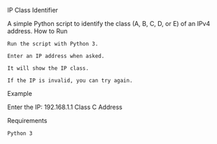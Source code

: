 
IP Class Identifier

A simple Python script to identify the class (A, B, C, D, or E) of an IPv4 address.
How to Run

    Run the script with Python 3.

    Enter an IP address when asked.

    It will show the IP class.

    If the IP is invalid, you can try again.

Example

Enter the IP: 192.168.1.1
Class C Address

Requirements

    Python 3
